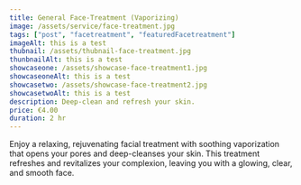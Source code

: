 ```yaml
---
title: General Face-Treatment (Vaporizing)
image: /assets/service/face-treatment.jpg
tags: ["post", "facetreatment", "featuredFacetreatment"]
imageAlt: this is a test
thubnail: /assets/thubnail-face-treatment.jpg
thunbnailAlt: this is a test
showcaseone: /assets/showcase-face-treatment1.jpg
showcaseoneAlt: this is a test
showcasetwo: /assets/showcase-face-treatment2.jpg
showcasetwoAlt: this is a test
description: Deep-clean and refresh your skin.
price: €4.00
duration: 2 hr
---
```

Enjoy a relaxing, rejuvenating facial treatment with soothing vaporization that opens your pores and deep-cleanses your skin. This treatment refreshes and revitalizes your complexion, leaving you with a glowing, clear, and smooth face.